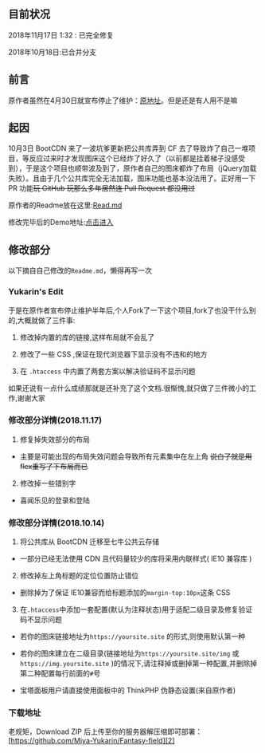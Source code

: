 
## 目前状况
2018年11月17日 1:32 : 已完全修复

2018年10月18日:已合并分支

## 前言
原作者虽然在4月30日就宣布停止了维护：[原地址][1]。但是还是有人用不是嘛

## 起因

10月3日 BootCDN 来了一波坑爹更新把公共库弄到 CF 去了导致炸了自己一堆项目，等反应过来时才发现图床这个已经炸了好久了（以前都是挂着梯子没感受到），于是这个项目也顺带波及到了，原作者自己的图床都炸了布局（jQuery加载失败）。且由于几个公共库完全无法加载，图床功能也基本没法用了。正好用一下 PR 功能~~玩 GitHub 玩那么多年居然连 Pull Request 都没用过~~

原作者的Readme放在这里:[Read.md](READ.md)

修改完毕后的Demo地址:[点击进入](https://img.shizu17.pw)

## 修改部分
以下摘自自己修改的`Readme.md`，懒得再写一次

### Yukarin's Edit

于是在原作者宣布停止维护半年后,个人Fork了一下这个项目,fork了也没干什么别的,大概就做了三件事:

1. 修改掉内置的库的链接,这样布局就不会乱了

2. 修改了一些 CSS ,保证在现代浏览器下显示没有不违和的地方

3. 在 `.htaccess` 中内置了两套方案以解决验证码不显示问题

如果还说有一点什么成绩那就是还补充了这个文档.很惭愧,就只做了三件微小的工作,谢谢大家

### 修改部分详情(2018.11.17)
1. 修复掉失效部分的布局
- 主要是可能出现的布局失效问题会导致所有元素集中在左上角 ~~说白了就是用flex重写了下布局而已~~
2. 修改掉一些错别字
- 喜闻乐见的登录和登陆

### 修改部分详情(2018.10.14)

1. 将公共库从 BootCDN 迁移至七牛公共云存储

- 一部分已经无法使用 CDN 且代码量较少的库将采用内联样式( IE10 兼容库 )

2. 修改掉左上角标题的定位位置防止错位

- 删除掉为了保证 IE10兼容而给标题添加的`margin-top:10px`这条 CSS

3. 在`.htaccess`中添加一套配置(默认为注释状态)用于适配二级目录及修复验证码不显示问题

- 若你的图床链接地址为`https://yoursite.site` 的形式,则使用默认第一种

- 若你的图床建立在二级目录(链接地址为`https://yoursite.site/img` 或 `https://img.yoursite.site` )的情况下,请注释掉或删掉第一种配置,并删除掉第二种配置每行前面的`#`号

- 宝塔面板用户请直接使用面板中的 ThinkPHP 伪静态设置(来自原作者)


### 下载地址

老规矩，Download ZIP 后上传至你的服务器解压缩即可部署：[https://github.com/Miya-Yukarin/Fantasy-field][2]

  [1]: https://www.52ecy.cn/post-76.html
